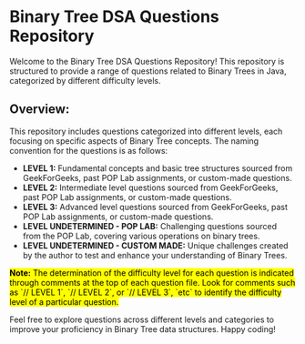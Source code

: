 # Binary Tree DSA Questions Repository

Welcome to the Binary Tree DSA Questions Repository! This repository is structured to provide a range of questions related to Binary Trees in Java, categorized by different difficulty levels.

## Overview:

This repository includes questions categorized into different levels, each focusing on specific aspects of Binary Tree concepts. The naming convention for the questions is as follows:

- **LEVEL 1:** Fundamental concepts and basic tree structures sourced from GeekForGeeks, past POP Lab assignments, or custom-made questions.
- **LEVEL 2:** Intermediate level questions sourced from GeekForGeeks, past POP Lab assignments, or custom-made questions.
- **LEVEL 3:** Advanced level questions sourced from GeekForGeeks, past POP Lab assignments, or custom-made questions.
- **LEVEL UNDETERMINED - POP LAB:** Challenging questions sourced from the POP Lab, covering various operations on binary trees.
- **LEVEL UNDETERMINED - CUSTOM MADE:** Unique challenges created by the author to test and enhance your understanding of Binary Trees.

<mark>
<b>Note:</b> The determination of the difficulty level for each question is indicated through comments at the top of each question file. Look for comments such as `// LEVEL 1`, `// LEVEL 2`, or `// LEVEL 3`, `etc` to identify the difficulty level of a particular question.
</mark>

Feel free to explore questions across different levels and categories to improve your proficiency in Binary Tree data structures. Happy coding!
